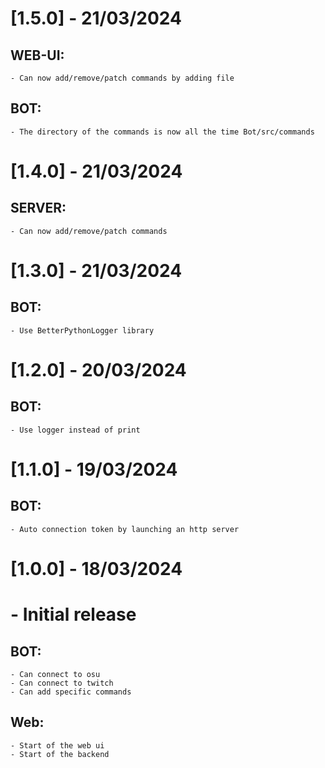 # [1.5.0] - 21/03/2024
## WEB-UI:
    - Can now add/remove/patch commands by adding file
## BOT:
    - The directory of the commands is now all the time Bot/src/commands

# [1.4.0] - 21/03/2024
## SERVER:
    - Can now add/remove/patch commands

# [1.3.0] - 21/03/2024
## BOT:
    - Use BetterPythonLogger library

# [1.2.0] - 20/03/2024
## BOT:
    - Use logger instead of print

# [1.1.0] - 19/03/2024
## BOT:
    - Auto connection token by launching an http server

# [1.0.0] - 18/03/2024
# - Initial release
## BOT:
    - Can connect to osu
    - Can connect to twitch
    - Can add specific commands

## Web:
    - Start of the web ui
    - Start of the backend